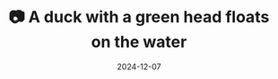 ---
title: '📷 A duck with a green head floats on the water'
date: '2024-12-07'
image: "https://cdn.diblasio.social/static/photos/2024/2024-12-07.jpg"
alt_text: "A duck with a green head floats on the water at Kinderboerderij Warande in Blaricum, Netherlands."
tags:
  - "#Photography"
  - "#Netherlands"
  - "#Blaricum"
  - "#Duck"
  - "#AnimalPhotography"
  - "#Nature"
  - "#Wildlife"
  - "#Fujifilm"
  - "#NaturePhotography"
  - "#Mallard"
description: ''
created_date: '2024-12-07'
location: "Kinderboerderij Warande, Het Harde, Bijvanck (Blaricum), Blaricum, Noord-Holland, Nederland, 1276 DA, Nederland"
exif_data: "FUJIFILM X-T4 XF100-400mmF4.5-5.6 R LM OIS WR (1/150 | f/5.6 | ISO 800)"
draft: false
---